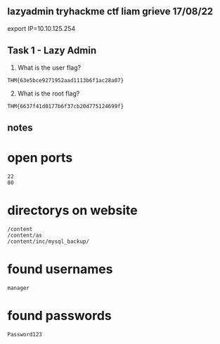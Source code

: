 lazyadmin tryhackme ctf
liam grieve 17/08/22
-----------------------------
export IP=10.10.125.254

## Task 1 - Lazy Admin
1. What is the user flag?
```
THM{63e5bce9271952aad1113b6f1ac28a07}
```
2. What is the root flag?
```
THM{6637f41d0177b6f37cb20d775124699f}
```
## notes 

# open ports
```
22
80
```
# directorys on website
```
/content
/content/as
/content/inc/mysql_backup/
```
# found usernames
```
manager

```
# found passwords
```
Password123

```